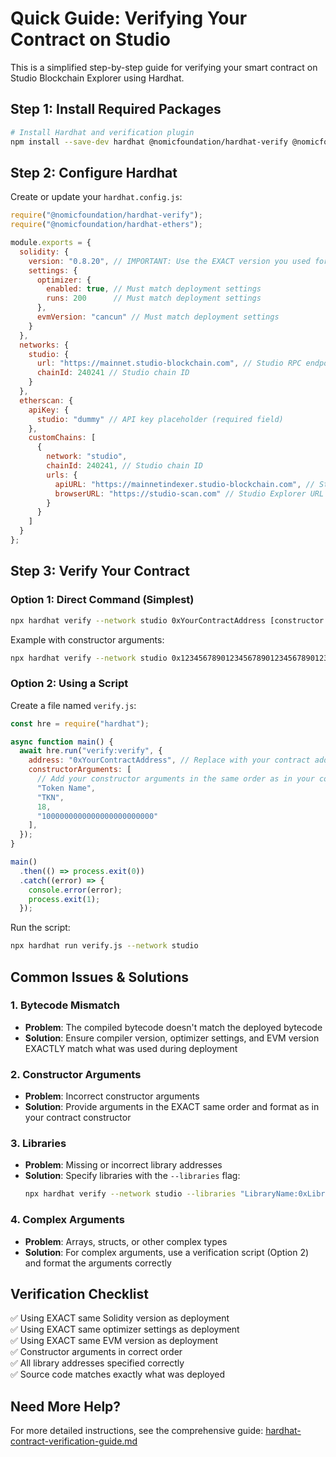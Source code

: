 # Quick Guide: Verifying Your Contract on Studio

This is a simplified step-by-step guide for verifying your smart contract on Studio Blockchain Explorer using Hardhat.

## Step 1: Install Required Packages

```bash
# Install Hardhat and verification plugin
npm install --save-dev hardhat @nomicfoundation/hardhat-verify @nomicfoundation/hardhat-ethers
```

## Step 2: Configure Hardhat

Create or update your `hardhat.config.js`:

```javascript
require("@nomicfoundation/hardhat-verify");
require("@nomicfoundation/hardhat-ethers");

module.exports = {
  solidity: {
    version: "0.8.20", // IMPORTANT: Use the EXACT version you used for deployment
    settings: {
      optimizer: {
        enabled: true, // Must match deployment settings
        runs: 200      // Must match deployment settings
      },
      evmVersion: "cancun" // Must match deployment settings
    }
  },
  networks: {
    studio: {
      url: "https://mainnet.studio-blockchain.com", // Studio RPC endpoint
      chainId: 240241 // Studio chain ID
    }
  },
  etherscan: {
    apiKey: {
      studio: "dummy" // API key placeholder (required field)
    },
    customChains: [
      {
        network: "studio",
        chainId: 240241, // Studio chain ID
        urls: {
          apiURL: "https://mainnetindexer.studio-blockchain.com", // Studio API endpoint
          browserURL: "https://studio-scan.com" // Studio Explorer URL
        }
      }
    ]
  }
};
```

## Step 3: Verify Your Contract

### Option 1: Direct Command (Simplest)

```bash
npx hardhat verify --network studio 0xYourContractAddress [constructor arguments]
```

Example with constructor arguments:
```bash
npx hardhat verify --network studio 0x1234567890123456789012345678901234567890 "Token Name" "TKN" 18 1000000000000000000000000
```

### Option 2: Using a Script

Create a file named `verify.js`:

```javascript
const hre = require("hardhat");

async function main() {
  await hre.run("verify:verify", {
    address: "0xYourContractAddress", // Replace with your contract address
    constructorArguments: [
      // Add your constructor arguments in the same order as in your contract
      "Token Name",
      "TKN",
      18,
      "1000000000000000000000000"
    ],
  });
}

main()
  .then(() => process.exit(0))
  .catch((error) => {
    console.error(error);
    process.exit(1);
  });
```

Run the script:
```bash
npx hardhat run verify.js --network studio
```

## Common Issues & Solutions

### 1. Bytecode Mismatch
- **Problem**: The compiled bytecode doesn't match the deployed bytecode
- **Solution**: Ensure compiler version, optimizer settings, and EVM version EXACTLY match what was used during deployment

### 2. Constructor Arguments
- **Problem**: Incorrect constructor arguments
- **Solution**: Provide arguments in the EXACT same order and format as in your contract constructor

### 3. Libraries
- **Problem**: Missing or incorrect library addresses
- **Solution**: Specify libraries with the `--libraries` flag:
  ```bash
  npx hardhat verify --network studio --libraries "LibraryName:0xLibraryAddress" 0xYourContractAddress
  ```

### 4. Complex Arguments
- **Problem**: Arrays, structs, or other complex types
- **Solution**: For complex arguments, use a verification script (Option 2) and format the arguments correctly

## Verification Checklist

✅ Using EXACT same Solidity version as deployment  
✅ Using EXACT same optimizer settings as deployment  
✅ Using EXACT same EVM version as deployment  
✅ Constructor arguments in correct order  
✅ All library addresses specified correctly  
✅ Source code matches exactly what was deployed  

## Need More Help?

For more detailed instructions, see the comprehensive guide: [hardhat-contract-verification-guide.md](./hardhat-contract-verification-guide.md)
